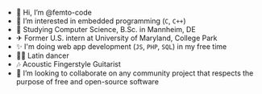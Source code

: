 - 👋 Hi, I’m @femto-code
- 👀 I’m interested in embedded programming (`C`, `C++`)
- 🌱 Studying Computer Science, B.Sc. in Mannheim, DE
- ✈ Former U.S. intern at University of Maryland, College Park
- ✨ I'm doing web app development (`JS`, `PHP`, `SQL`) in my free time
- 🕺🏼 Latin dancer
- 🎶 Acoustic Fingerstyle Guitarist
- 💞️ I’m looking to collaborate on any community project that respects the purpose of free and open-source software
<!-- - 📫 How to reach me ... -->

<!---
femto-code/femto-code is a ✨ special ✨ repository because its `README.md` (this file) appears on your GitHub profile.
You can click the Preview link to take a look at your changes.
--->
